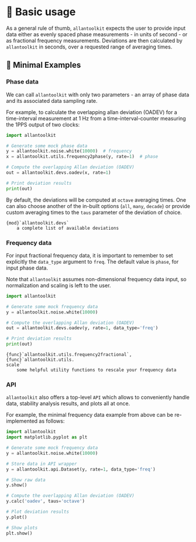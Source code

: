 # 🎈 Basic usage

As a general rule of thumb, `allantoolkit` expects the user to provide input 
data either as evenly spaced phase measurements - in units of second - or 
as fractional frequency measurements. Deviations are then calculated by 
`allantoolkit` in seconds, over a requested range of averaging times.

## 🧩 Minimal Examples

### Phase data

We can call `allantoolkit` with only two parameters - an array of phase 
data and its associated data sampling rate. 

For example, to calculate the overlapping allan deviation (OADEV) for a 
time-interval measurement at 1 Hz from a time-interval-counter measuring the 
1PPS output of two clocks:

```python
import allantoolkit

# Generate some mock phase data
y = allantoolkit.noise.white(10000)  # frequency
x = allantoolkit.utils.frequency2phase(y, rate=1)  # phase

# Compute the overlapping Allan deviation (OADEV)
out = allantoolkit.devs.oadev(x, rate=1)

# Print deviation results
print(out)
```

By default, the deviations will be computed at `octave` averaging times. 
One can also choose another of the in-built options (`all`, `many`, `decade`) 
or provide custom averaging times to the `taus` parameter of the deviation 
of choice.

```{seealso}
{mod}`allantoolkit.devs`
    a complete list of available deviations
```

### Frequency data

For input fractional frequency data, it is important to remember to set 
explicitly the `data_type` argument to `freq`. The default value is `phase`,
for input phase data. 

Note that `allantoolkit` assumes non-dimensional frequency data input, so
normalization and scaling is left to the user.

```python
import allantoolkit

# Generate some mock frequency data
y = allantoolkit.noise.white(10000)

# Compute the overlapping Allan deviation (OADEV)
out = allantoolkit.devs.oadev(y, rate=1, data_type='freq')

# Print deviation results
print(out)
```

```{seealso}
{func}`allantoolkit.utils.frequency2fractional`, {func}`allantoolkit.utils.
scale`
    some helpful utility functions to rescale your frequency data
```

### API

`allantoolkit` also offers a top-level `API` which allows to conveniently 
handle data, stability analysis results, and plots all at once.

For example, the minimal frequency data example from above can be 
re-implemented as follows:

```python
import allantoolkit
import matplotlib.pyplot as plt

# Generate some mock frequency data
y = allantoolkit.noise.white(10000)

# Store data in API wrapper
y = allantoolkit.api.Dataset(y, rate=1, data_type='freq')

# Show raw data
y.show()

# Compute the overlapping Allan deviation (OADEV)
y.calc('oadev', taus='octave')

# Plot deviation results
y.plot()

# Show plots
plt.show()
```
